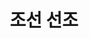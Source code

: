 ---
layout: hubs
key: Q484359
title: 조선 선조
name: 조선 선조
description: 조선의 14대 임금
score: 0.0002755507239812172
degree: 13
---